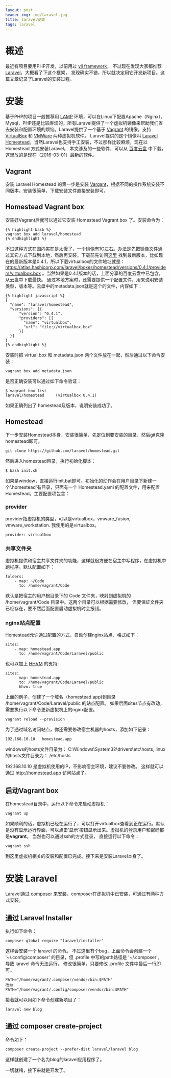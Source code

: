 ```yaml
---
layout: post
header-img: img/laravel.jpg
title: laravel安装
tags: laravel
---
```


# 概述
最近有项目要用PHP开发，以前用过 [yii framework](http://www.yiiframework.com/)， 不过现在发现大家都推荐 [Laravel](https://laravel.com/)，大概看了下这个框架， 发现确实不错，所以就决定用它开发新项目。这篇文章记录了Laravel的安装过程。

# 安装
基于PHP的项目一般推荐用 [LAMP](https://zh.wikipedia.org/wiki/LAMP) 环境，可以在Linux下配置Apache（Nginx），Mysql，PHP还是比较麻烦的，所有Laravel提供了一个虚拟机镜像来帮助我们省去安装和配置环境的烦恼。Laravel提供了一个基于 [Vagrant][vagrant] 的镜像，支持 [VirtualBox](https://www.virtualbox.org/wiki/Downloads) 和 [VMWare](http://www.vmware.com/) 两种虚拟机软件。 Laravel提供的这个镜像叫 [Laravel Homestead](https://laravel.com/docs/5.2/homestead)。当然Laravel也支持手工安装，不过那样比较麻烦，现在以 Homestead 方式安装Laravel。
本文涉及的一些软件，可以从 [百度云盘](http://pan.baidu.com/s/1dE0vBKt) 中下载，这里放的是现在（2016-03-01）最新的软件。

## Vagrant
安装 Laravel Homestead 的第一步是安装 [Vargant][vagrant]，根据不同的操作系统安装不同版本。安装很简单，下载安装文件直接安装即可。

## Homestead Vagrant box
安装好Vagrant后就可以通过它安装 Homestead Vagrant box 了。安装命令为：

    {% highlight bash %}
    vagrant box add laravel/homestead
    {% endhighlight %}

不过这种方式在国内实在是太慢了，一个镜像有1G左右。办法是先把镜像文件通过其它方式下载到本地，然后再安装，下载前先访问[这里](https://atlas.hashicorp.com/laravel/boxes/homestead) 找到最新版本，比如现在的最新版本是0.4.1，所以下载virtualbox的文件地址就是： https://atlas.hashicorp.com/laravel/boxes/homestead/versions/0.4.1/providers/virtualbox.box 。当然如果是0.4.1版本的话，上面分享的百度云盘中已包含，从云盘中下载最快。
通过本地方案时，还需要提供一个配置文件，用来说明安装类型，版本等。云盘中的metadata.json就是这个的文件，内容如下：

    {% highlight javascript %}
    {
      "name": "laravel/homestead",
      "versions": [{
          "version": "0.4.1",
          "providers": [{
            "name": "virtualbox",
            "url": "file://virtualbox.box"
          }]
      }]
    }
    {% endhighlight %}

安装时把 virtual.box 和 metadata.json 两个文件放在一起，然后通过以下命令安装：

    vagrant box add metadata.json

是否正确安装可以通过如下命令验证：

    $ vagrant box list
    laravel/homestead     (virtualbox 0.4.1)

如果正确列出了 homestead及版本，说明安装成功了。

## Homestead
下一步安装Homestead本身，安装很简单，先定位到要安装的目录，然后git克隆homestead即可。

    git clone https://github.com/laravel/homestead.git

然后进入homestead目录，执行初始化脚本：

    $ bash init.sh

如果是window，直接运行init.bat即可。初始化的动作会在用户目录下新建一个'.homestead'有目录，只面有一个 Homestead.yaml 的配置文件，用来配置Homestead。主要配置项包含：

### provider
provider指虚拟机的类型，可以是virtualbox，vmware_fusion, vmware_workstation. 我使用的是virtualbox。

    provider: virtualbox

### 共享文件夹
虚拟机提供和宿主共享文件夹的功能，这样就很方便在宿主中写程序，在虚拟机中跑程序。默认配置如下：

    folders:
        - map: ~/Code
          to: /home/vagrant/Code

默认是把宿主的用户根目录下的 Code 文件夹，映射到虚拟机的 /home/vagrant/Code 目录中。这两个目录可以根据需要修改， 但要保证文件夹已经存在，要不然后面配置启动虚拟机时会报错。

### nginx站点配置
Homestead允许通过配置的方式，自动创建nginx站点，格式如下：

    sites:
        - map: homestead.app
          to: /home/vagrant/Code/Laravel/public

也可以加上 [HHVM](http://hhvm.com/) 的支持:

    sites:
        - map: homestead.app
          to: /home/vagrant/Code/Laravel/public
          hhvm: true

上面的例子，创建了一个域名（homestead.app)到目录 /home/vagrant/Code/Laravel/public 的站点配置。
如果后面sites节点有改动，需要执行以下命令更新虚拟机上的nginx配置。

    vagrant reload --provision

为了通过域名访问站点，你还需要修改宿主机器的hosts，添加如下记录：

    192.168.10.10   homestead.app

windows的hosts文件目录为： C:\Windows\System32\drivers\etc\hosts,  linux的hosts文件目录为： /etc/hosts

192.168.10.10 是虚拟机使用的IP，不影响宿主环境，建议不要修改。 这样就可以通过  http://homestead.app 访问站点了。 

## 启动Vagrant box
在homestead目录中，运行以下命令来启动虚拟机：

    vagrant up

如果顺利的话，虚拟机已经在运行了，可以打开virtualbox查看到正在运行。默认是没有显示运行界面，可以点击‘显示’按钮显示出来。虚拟机的登录用户和密码都是**vagrant**。 当然也可以通过ssh的方式登录， 直接运行以下命令：

    vagrant ssh

到这里虚拟机相关的安装和配置已完成。接下来是安装Laravel本身了。

# 安装 Laravel
Laravel通过 [composer](http://getcomposer.org/) 来安装，composer在虚拟机中已安装，可通过有两种方式安装。

## 通过 Laravel Installer
执行如下命令：

    composer global require "laravel/installer"

这样会安装一个 laravel 的命令。 不过这里有个bug，上面命令会创建一个 '~/.config/composer' 的目录，但 .profile 中写的path路径是 '~/.composer'， 导致 laravel 命令无法运行， 修改很简单，只要修改 .profile 文件中最后一行即可。

    PATH="/home/vagrant/.composer/vendor/bin:$PATH"
    改为
    PATH="/home/vagrant/.config/composer/vendor/bin:$PATH"

接着就可以用如下命令创建新项目了：

    laravel new blog

## 通过 composer  create-project
命令如下：

    composer create-project --prefer-dist laravel/laravel blog

这样就创建了一个名为blog的laravel应用程序了。

一切就绪，接下来就是开发了。


[vagrant]: https://www.vagrantup.com/ "Vargant"